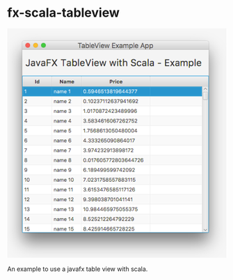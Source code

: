 # fx-scala-tableview


![JavaFX TableView Example](JavaFXTableViewWithScala.png)


An example to use a javafx table view with scala.


